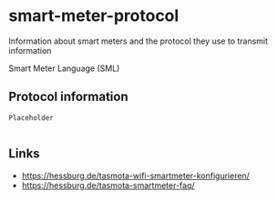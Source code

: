 # smart-meter-protocol
Information about smart meters and the protocol they use to transmit information

Smart Meter Language (SML)

## Protocol information

```
Placeholder


```

## Links
- https://hessburg.de/tasmota-wifi-smartmeter-konfigurieren/
- https://hessburg.de/tasmota-smartmeter-faq/
